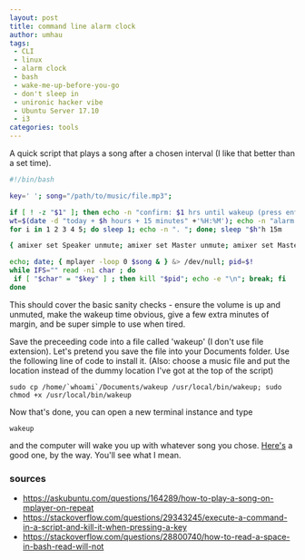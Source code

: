```yaml
---
layout: post
title: command line alarm clock
author: umhau
tags: 
 - CLI 
 - linux 
 - alarm clock 
 - bash
 - wake-me-up-before-you-go
 - don't sleep in
 - unironic hacker vibe
 - Ubuntu Server 17.10
 - i3
categories: tools
---
```


A quick script that plays a song after a chosen interval (I like that better than a set time). 

```bash
#!/bin/bash

key=' '; song="/path/to/music/file.mp3"; 

if [ ! -z "$1" ]; then echo -n "confirm: $1 hrs until wakeup (press enter)"; read; h=$1; else h='8'; fi
wt=$(date -d "today + $h hours + 15 minutes" +'%H:%M'); echo -n "alarm will sound at $wt"; 
for i in 1 2 3 4 5; do sleep 1; echo -n ". "; done; sleep "$h"h 15m 

{ amixer set Speaker unmute; amixer set Master unmute; amixer set Master 100%; amixer set Speaker 100%; } &> /dev/null

echo; date; { mplayer -loop 0 $song & } &> /dev/null; pid=$!
while IFS="" read -n1 char ; do
 if [ "$char" = "$key" ] ; then kill "$pid"; echo -e "\n"; break; fi
done
```

This should cover the basic sanity checks - ensure the volume is up and unmuted, make the wakeup time obvious, give a few extra minutes of margin, and be super simple to use when tired.

Save the preceeding code into a file called 'wakeup' (I don't use file extension). Let's pretend you save the file into your Documents folder.  Use the following line of code to install it.  (Also: choose a music file and put the location instead of the dummy location I've got at the top of the script)

    sudo cp /home/`whoami`/Documents/wakeup /usr/local/bin/wakeup; sudo chmod +x /usr/local/bin/wakeup

Now that's done, you can open a new terminal instance and type 

    wakeup

and the computer will wake you up with whatever song you chose.  [Here's](https://www.youtube.com/watch?v=McdMwOV0y6c) a good one, by the way.  You'll see what I mean. 

### sources

* https://askubuntu.com/questions/164289/how-to-play-a-song-on-mplayer-on-repeat
* https://stackoverflow.com/questions/29343245/execute-a-command-in-a-script-and-kill-it-when-pressing-a-key
* https://stackoverflow.com/questions/28800740/how-to-read-a-space-in-bash-read-will-not
